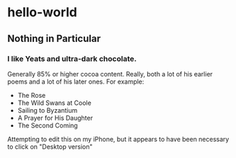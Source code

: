 # hello-world
## Nothing in Particular
### I like Yeats and ultra-dark chocolate.
Generally 85% or higher cocoa content.
Really, both a lot of his earlier poems and a lot of his later ones.
For example:
* The Rose
* The Wild Swans at Coole
* Sailing to Byzantium
* A Prayer for His Daughter
* The Second Coming

Attempting to edit this on my iPhone, but it appears to have been necessary to click on "Desktop version"
